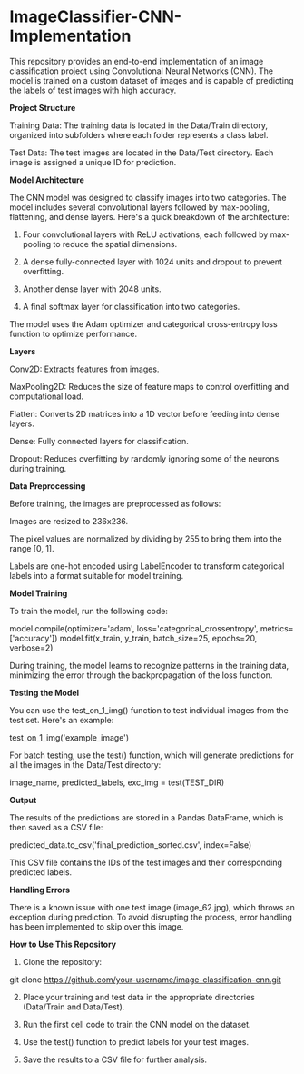 # ImageClassifier-CNN-Implementation

This repository provides an end-to-end implementation of an image classification project using Convolutional Neural Networks (CNN). The model is trained on a custom dataset of images and is capable of predicting the labels of test images with high accuracy.

**Project Structure**

Training Data: The training data is located in the Data/Train directory, organized into subfolders where each folder represents a class label.

Test Data: The test images are located in the Data/Test directory. Each image is assigned a unique ID for prediction.

**Model Architecture**

The CNN model was designed to classify images into two categories. The model includes several convolutional layers followed by max-pooling, flattening, and dense layers. Here's a quick breakdown of the architecture:

1. Four convolutional layers with ReLU activations, each followed by max-pooling to reduce the spatial dimensions.

2. A dense fully-connected layer with 1024 units and dropout to prevent overfitting.

3. Another dense layer with 2048 units.

4. A final softmax layer for classification into two categories.



The model uses the Adam optimizer and categorical cross-entropy loss function to optimize performance.

**Layers**

Conv2D: Extracts features from images.

MaxPooling2D: Reduces the size of feature maps to control overfitting and computational load.

Flatten: Converts 2D matrices into a 1D vector before feeding into dense layers.

Dense: Fully connected layers for classification.

Dropout: Reduces overfitting by randomly ignoring some of the neurons during training.


**Data Preprocessing**

Before training, the images are preprocessed as follows:

Images are resized to 236x236.

The pixel values are normalized by dividing by 255 to bring them into the range [0, 1].

Labels are one-hot encoded using LabelEncoder to transform categorical labels into a format suitable for model training.


**Model Training**

To train the model, run the following code:

model.compile(optimizer='adam', loss='categorical_crossentropy', metrics=['accuracy'])
model.fit(x_train, y_train, batch_size=25, epochs=20, verbose=2)

During training, the model learns to recognize patterns in the training data, minimizing the error through the backpropagation of the loss function.

**Testing the Model**

You can use the test_on_1_img() function to test individual images from the test set. Here's an example:

test_on_1_img('example_image')

For batch testing, use the test() function, which will generate predictions for all the images in the Data/Test directory:

image_name, predicted_labels, exc_img = test(TEST_DIR)

**Output**

The results of the predictions are stored in a Pandas DataFrame, which is then saved as a CSV file:

predicted_data.to_csv('final_prediction_sorted.csv', index=False)

This CSV file contains the IDs of the test images and their corresponding predicted labels.

**Handling Errors**

There is a known issue with one test image (image_62.jpg), which throws an exception during prediction. To avoid disrupting the process, error handling has been implemented to skip over this image.

**How to Use This Repository**

1. Clone the repository:

git clone https://github.com/your-username/image-classification-cnn.git


2. Place your training and test data in the appropriate directories (Data/Train and Data/Test).


3. Run the first cell code to train the CNN model on the dataset.


4. Use the test() function to predict labels for your test images.


5. Save the results to a CSV file for further analysis.
